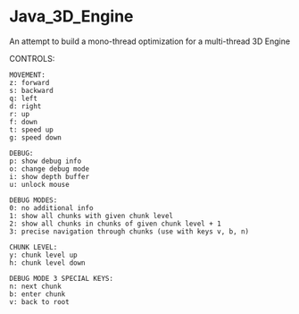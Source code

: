 # Java_3D_Engine

An attempt to build a mono-thread optimization for a multi-thread 3D Engine

CONTROLS:

	MOVEMENT:
	z: forward
	s: backward
	q: left
	d: right
	r: up
	f: down
	t: speed up
	g: speed down

	DEBUG:
	p: show debug info
	o: change debug mode
	i: show depth buffer
	u: unlock mouse

	DEBUG MODES:
	0: no additional info
	1: show all chunks with given chunk level
	2: show all chunks in chunks of given chunk level + 1
	3: precise navigation through chunks (use with keys v, b, n)

	CHUNK LEVEL:
	y: chunk level up
	h: chunk level down

	DEBUG MODE 3 SPECIAL KEYS:
	n: next chunk
	b: enter chunk
	v: back to root